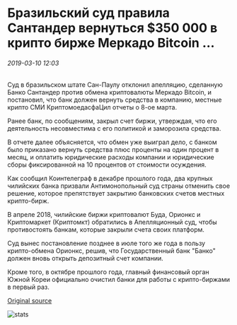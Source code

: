 # Бразильский суд правила Сантандер вернуться $350 000 в крипто бирже Меркадо Bitcoin ...

###### 2019-03-10 12:03

Суд в бразильском штате Сан-Паулу отклонил апелляцию, сделанную Банко Сантандер против обмена криптовалюты Меркадо Bitcoin, и постановил, что банк должен вернуть средства в компанию, местные крипто СМИ КриптомоедасфаЦил отчеты о 8-ое марта.

Ранее банк, по сообщениям, закрыл счет биржи, утверждая, что его деятельность несовместима с его политикой и заморозила средства.

В отчете далее объясняется, что обмен уже выиграл дело, с банком было приказано вернуть средства плюс проценты на один процент в месяц, и оплатить юридические расходы компании и юридические сборы фиксированной на 10 процентов от стоимости осуждения. 

Как сообщил Коинтелеграф в декабре прошлого года, два крупных чилийских банка призвали Антимонопольный суд страны отменить свое решение, которое препятствует закрытию банковских счетов местных крипто-бирж.

В апреле 2018, чилийские биржи криптовалют Буда, Орионкс и Криптомаркет (Криптомкт) обратились в Апелляционный суд, чтобы противостоять банкам, которые закрыли счета своих платформ.

Суд вынес постановление позднее в июле того же года в пользу крипто-обмена Орионкс, решив, что Государственный банк "Банко" должен вновь открыть депозитный счет компании.

Кроме того, в октябре прошлого года, главный финансовый орган Южной Кореи официально очистил банки для работы с крипто-биржами в первый раз.

[Original source](https://cointelegraph.com/news/brazilian-court-rules-santander-to-return-350-000-to-crypto-exchange-mercado-bitcoin)

![stats](https://c.statcounter.com/11760860/0/a89fa40b/1/ "stats")